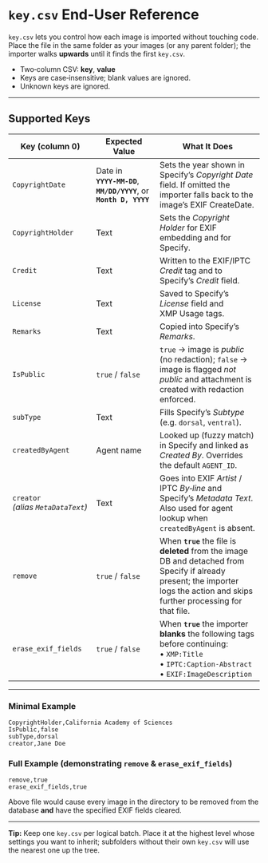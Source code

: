 # `key.csv` End‑User Reference

`key.csv` lets you control how each image is imported without touching code.  Place the file in the same folder as your images (or any parent folder); the importer walks **upwards** until it finds the first `key.csv`.

* Two‑column CSV: **key**, **value**
* Keys are case‑insensitive; blank values are ignored.
* Unknown keys are ignored.

---

## Supported Keys

| Key (column 0)                     | Expected Value                                                     | What It Does                                                                                                                                                                     |
| ---------------------------------- | ------------------------------------------------------------------ | -------------------------------------------------------------------------------------------------------------------------------------------------------------------------------- |
| `CopyrightDate`                    | Date in **`YYYY‑MM‑DD`**, **`MM/DD/YYYY`**, or **`Month D, YYYY`** | Sets the year shown in Specify’s *Copyright Date* field. If omitted the importer falls back to the imageʼs EXIF CreateDate.                                                      |
| `CopyrightHolder`                  | Text                                                               | Sets the *Copyright Holder* for EXIF embedding and for Specify.                                                                                                                  |
| `Credit`                           | Text                                                               | Written to the EXIF/IPTC *Credit* tag and to Specifyʼs *Credit* field.                                                                                                           |
| `License`                          | Text                                                               | Saved to Specifyʼs *License* field and XMP Usage tags.                                                                                                                           |
| `Remarks`                          | Text                                                               | Copied into Specifyʼs *Remarks*.                                                                                                                                                 |
| `IsPublic`                         | `true` / `false`                                                   | `true` → image is *public* (no redaction); `false` → image is flagged *not public* and attachment is created with redaction enforced.                                            |
| `subType`                          | Text                                                               | Fills Specifyʼs *Subtype* (e.g. `dorsal`, `ventral`).                                                                                                                            |
| `createdByAgent`                   | Agent name                                                         | Looked up (fuzzy match) in Specify and linked as *Created By*.  Overrides the default `AGENT_ID`.                                                                                |
| `creator` *(alias `MetaDataText`)* | Text                                                               | Goes into EXIF *Artist* / IPTC *By‑line* and Specifyʼs *Metadata Text*.  Also used for agent lookup when `createdByAgent` is absent.                                             |
| `remove`                           | `true` / `false`                                                   | When **`true`** the file is **deleted** from the image DB and detached from Specify if already present; the importer logs the action and skips further processing for that file. |
| `erase_exif_fields`                | `true` / `false`                                                   | When **`true`** the importer **blanks** the following tags before continuing:<br>• `XMP:Title`<br>• `IPTC:Caption‑Abstract`<br>• `EXIF:ImageDescription`                         |

---

### Minimal Example

```csv
CopyrightHolder,California Academy of Sciences
IsPublic,false
subType,dorsal
creator,Jane Doe
```

### Full Example (demonstrating `remove` & `erase_exif_fields`)

```csv
remove,true
erase_exif_fields,true
```

Above file would cause every image in the directory to be removed from the database **and** have the specified EXIF fields cleared.

---

**Tip:** Keep one `key.csv` per logical batch.  Place it at the highest level whose settings you want to inherit; subfolders without their own `key.csv` will use the nearest one up the tree.
